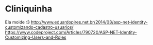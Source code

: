 # Cliniquinha
Ela moide :3
http://www.eduardopires.net.br/2014/03/asp-net-identity-customizando-cadastro-usuarios/
https://www.codeproject.com/Articles/790720/ASP-NET-Identity-Customizing-Users-and-Roles
